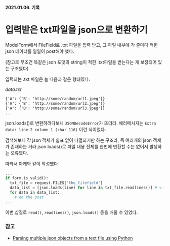 **2021.01.06. 기록**
# 입력받은 txt파일을 json으로 변환하기

ModelForm에서 FileField로 .txt 파일을 입력 받고, 그 파일 내부에 각 줄마다 적힌 json 데이터를 일일이 post해야 했다.

(참고로 무조건 똑같은 json 포맷의 string이 적힌 .txt파일을 받는다는 게 보장되어 있는 구조였다)

입력되는 .txt 파일은 늘 다음과 같은 형태였다.

_data.txt_
```txt
{'A': {'B': 'http://some/random/url1.jpeg'}}
{'A': {'B': 'http://some/random/url2.jpeg'}}
{'A': {'B': 'http://some/random/url3.jpeg'}}
...
```

json.loads()로 변환하려다보니 `JSONDecodeError`가 뜨더라. 에러메시지는 `Extra data: line 2 column 1 (char 116)` 이런 식이었다.

검색해보니 각 json 객체가 쉽표 없이 나열되기만 하는 구조라, 즉 여러개의 json 객체가 존재하는 거라 json.loads()로 파일 내용 전체를 한번에 변환할 수는 없어서 발생하는 오류였다.

따라서 아래와 같이 작성했다
```python
...
if form.is_valid():
  txt_file = request.FILES['the_filefield']
  data_list = [json.loads(line) for line in txt_file.readlines()] # <--- 요 부분
  for data in data_list:
    # do the post
...
```

이번 삽질로 `read()`, `readlines()`, `json.loads()` 등을 배울 수 있었다.

### 참고
* [Parsing multiple json objects from a text file using Python](https://stackoverflow.com/questions/51752925/parsing-multiple-json-objects-from-a-text-file-using-python)
